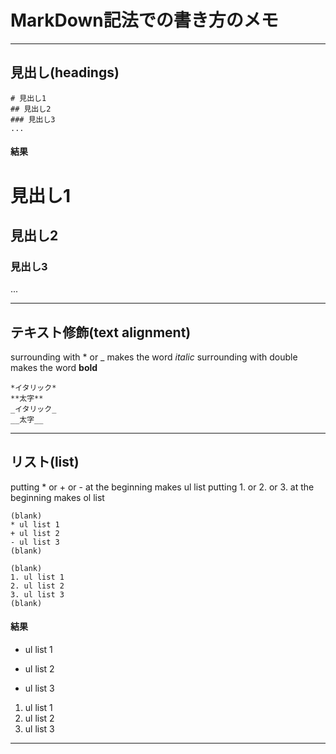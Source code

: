 # MarkDown記法での書き方のメモ


***


## 見出し(headings)
```
# 見出し1
## 見出し2
### 見出し3
...
```
#### 結果
# 見出し1
## 見出し2
### 見出し3
...


***


## テキスト修飾(text alignment)
surrounding with \* or \_ makes the word *italic*
surrounding with double makes the word **bold**
```
*イタリック*
**太字**
_イタリック_
__太字__
```


***


## リスト(list)
putting \* or \+ or \- at the beginning makes ul list
putting 1. or 2. or 3. at the beginning makes ol list
```
(blank)
* ul list 1
+ ul list 2
- ul list 3
(blank)

(blank)
1. ul list 1
2. ul list 2
3. ul list 3
(blank)
```

#### 結果

* ul list 1
+ ul list 2
- ul list 3

1. ul list 1
2. ul list 2
3. ul list 3


***







